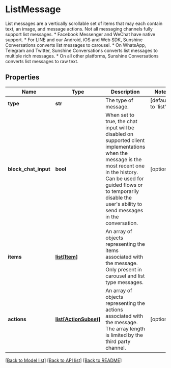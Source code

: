 # ListMessage

List messages are a vertically scrollable set of items that may each contain text, an image, and message actions. Not all messaging channels fully support list messages. * Facebook Messenger and WeChat have native support. * For LINE and our Android, iOS and Web SDK, Sunshine Conversations converts list messages to carousel. * On WhatsApp, Telegram and Twitter, Sunshine Conversations converts list messages to multiple rich messages. * On all other platforms, Sunshine Conversations converts list messages to raw text. 
## Properties
Name | Type | Description | Notes
------------ | ------------- | ------------- | -------------
**type** | **str** | The type of message. | [default to 'list']
**block_chat_input** | **bool** | When set to true, the chat input will be disabled on supported client implementations when the message is the most recent one in the history. Can be used for guided flows or to temporarily disable the user&#39;s ability to send messages in the conversation. | [optional] 
**items** | [**list[Item]**](Item.md) | An array of objects representing the items associated with the message. Only present in carousel and list type messages. | 
**actions** | [**list[ActionSubset]**](ActionSubset.md) | An array of objects representing the actions associated with the message. The array length is limited by the third party channel. | [optional] 

[[Back to Model list]](../README.md#documentation-for-models) [[Back to API list]](../README.md#documentation-for-api-endpoints) [[Back to README]](../README.md)


